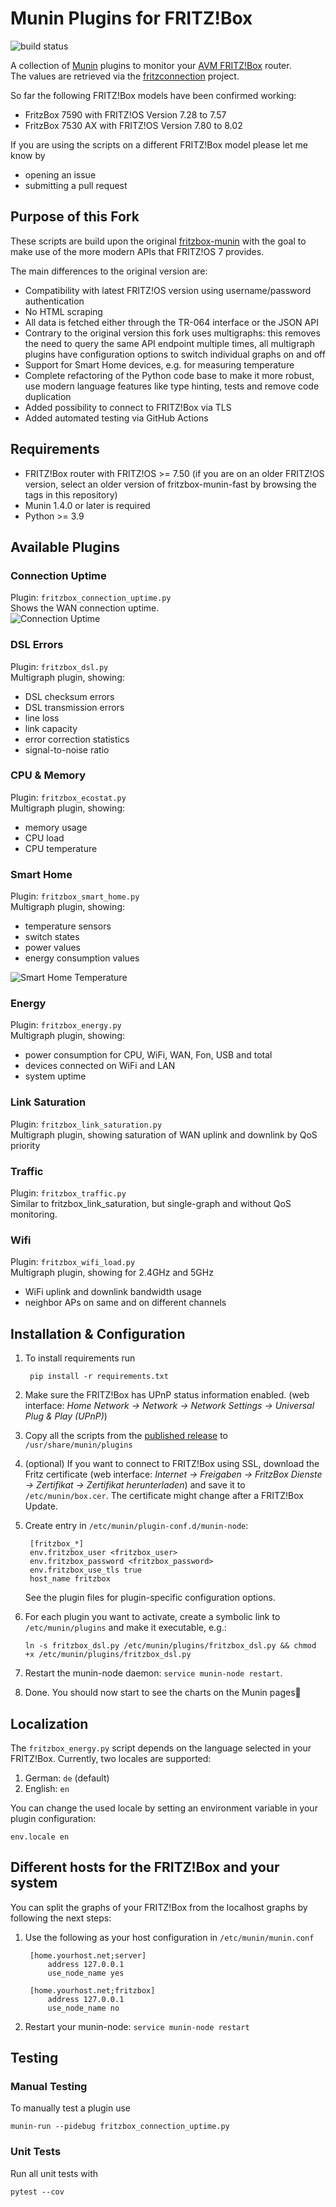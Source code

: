 # Munin Plugins for FRITZ!Box

![build status](https://github.com/ma4nn/fritzbox-munin-fast/actions/workflows/verify-plugin-scripts.yml/badge.svg)

A collection of [Munin](https://munin-monitoring.org) plugins to monitor your [AVM FRITZ!Box](https://avm.de/produkte/fritzbox/) router.  
The values are retrieved via the [fritzconnection](https://pypi.org/project/fritzconnection/) project.

So far the following FRITZ!Box models have been confirmed working:
- FritzBox 7590 with FRITZ!OS Version 7.28 to 7.57
- FritzBox 7530 AX with FRITZ!OS Version 7.80 to 8.02

If you are using the scripts on a different FRITZ!Box model please let me know by

- opening an issue
- submitting a pull request

## Purpose of this Fork

These scripts are build upon the original [fritzbox-munin](https://github.com/Tafkas/fritzbox-munin) with the goal to make 
use of the more modern APIs that FRITZ!OS 7 provides.

The main differences to the original version are:
- Compatibility with latest FRITZ!OS version using username/password authentication
- No HTML scraping
- All data is fetched either through the TR-064 interface or the JSON API
- Contrary to the original version this fork uses multigraphs: this removes the need to query the same API endpoint multiple times, all multigraph plugins have configuration options to switch individual graphs on and off
- Support for Smart Home devices, e.g. for measuring temperature
- Complete refactoring of the Python code base to make it more robust, use modern language features like type hinting, tests and remove code duplication
- Added possibility to connect to FRITZ!Box via TLS
- Added automated testing via GitHub Actions

## Requirements
- FRITZ!Box router with FRITZ!OS >= 7.50 (if you are on an older FRITZ!OS version, select an older version of fritzbox-munin-fast by browsing the tags in this repository)
- Munin 1.4.0 or later is required
- Python >= 3.9
   
## Available Plugins

### Connection Uptime
Plugin: `fritzbox_connection_uptime.py`  
Shows the WAN connection uptime.  
![Connection Uptime](doc/connection_uptime.png)

### DSL Errors
Plugin: `fritzbox_dsl.py`  
Multigraph plugin, showing:
 - DSL checksum errors
 - DSL transmission errors
 - line loss
 - link capacity
 - error correction statistics
 - signal-to-noise ratio

### CPU & Memory
Plugin: `fritzbox_ecostat.py`  
Multigraph plugin, showing:
 - memory usage
 - CPU load
 - CPU temperature

### Smart Home
Plugin: `fritzbox_smart_home.py`  
Multigraph plugin, showing:
 - temperature sensors
 - switch states
 - power values
 - energy consumption values

![Smart Home Temperature](doc/smart_home_temperature.png)

### Energy
Plugin: `fritzbox_energy.py`  
Multigraph plugin, showing:
 - power consumption for CPU, WiFi, WAN, Fon, USB and total
 - devices connected on WiFi and LAN
 - system uptime

### Link Saturation
Plugin: `fritzbox_link_saturation.py`  
Multigraph plugin, showing saturation of WAN uplink and downlink by QoS priority

### Traffic
Plugin: `fritzbox_traffic.py`  
Similar to fritzbox_link_saturation, but single-graph and without QoS monitoring.

### Wifi
Plugin: `fritzbox_wifi_load.py`  
Multigraph plugin, showing for 2.4GHz and 5GHz
 - WiFi uplink and downlink bandwidth usage
 - neighbor APs on same and on different channels

## Installation & Configuration

1. To install requirements run

        pip install -r requirements.txt

1. Make sure the FRITZ!Box has UPnP status information enabled. (web interface: _Home Network → Network → Network Settings → Universal Plug & Play (UPnP)_)

1. Copy all the scripts from the [published release](https://github.com/ma4nn/fritzbox-munin-fast/releases) to `/usr/share/munin/plugins`

1. (optional) If you want to connect to FRITZ!Box using SSL, download the Fritz certificate (web interface: _Internet → Freigaben → FritzBox Dienste → Zertifikat → Zertifikat herunterladen_) and save it to `/etc/munin/box.cer`.
   The certificate might change after a FRITZ!Box Update.

1. Create entry in `/etc/munin/plugin-conf.d/munin-node`:

        [fritzbox_*]
        env.fritzbox_user <fritzbox_user>
        env.fritzbox_password <fritzbox_password>
        env.fritzbox_use_tls true
        host_name fritzbox
   
   See the plugin files for plugin-specific configuration options.

1. For each plugin you want to activate, create a symbolic link to `/etc/munin/plugins` and make it executable, e.g.:
   ```
   ln -s fritzbox_dsl.py /etc/munin/plugins/fritzbox_dsl.py && chmod +x /etc/munin/plugins/fritzbox_dsl.py
   ```

1. Restart the munin-node daemon: `service munin-node restart`.

1. Done. You should now start to see the charts on the Munin pages🥳

## Localization

The `fritzbox_energy.py` script depends on the language selected in your FRITZ!Box. Currently, two locales are
supported:

1. German: `de` (default)
2. English: `en`

You can change the used locale by setting an environment variable in your plugin configuration:

    env.locale en

## Different hosts for the FRITZ!Box and your system

You can split the graphs of your FRITZ!Box from the localhost graphs by following the next steps:

1. Use the following as your host configuration in `/etc/munin/munin.conf`

        [home.yourhost.net;server]
            address 127.0.0.1
            use_node_name yes

        [home.yourhost.net;fritzbox]
            address 127.0.0.1
            use_node_name no

1. Restart your munin-node: `service munin-node restart`

## Testing

### Manual Testing

To manually test a plugin use
```
munin-run --pidebug fritzbox_connection_uptime.py
```

### Unit Tests

Run all unit tests with
```
pytest --cov
```
